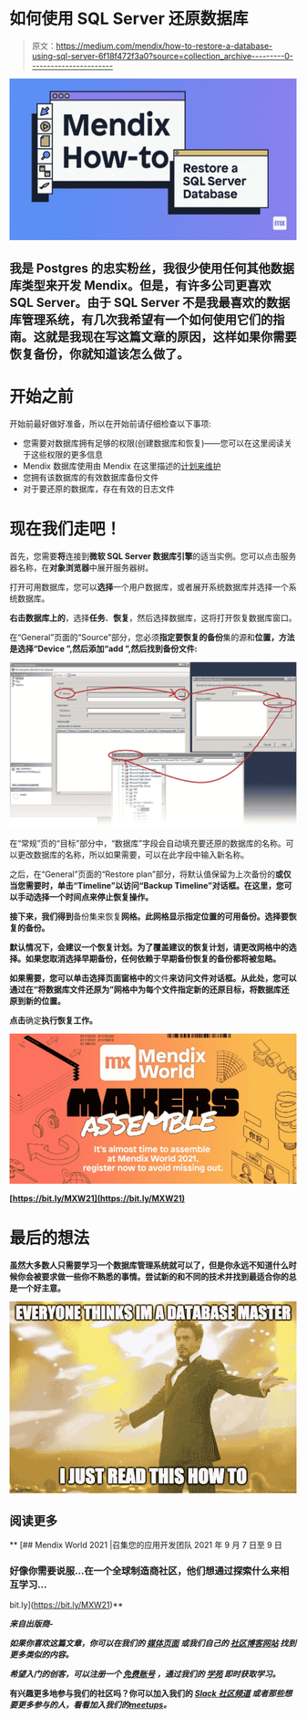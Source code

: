 # 如何使用 SQL Server 还原数据库

> 原文：<https://medium.com/mendix/how-to-restore-a-database-using-sql-server-6f18f472f3a0?source=collection_archive---------0----------------------->

![](img/13f0fb8134ee948d3c391bac263a08b3.png)

## 我是 Postgres 的忠实粉丝，我很少使用任何其他数据库类型来开发 Mendix。但是，有许多公司更喜欢 SQL Server。由于 SQL Server 不是我最喜欢的数据库管理系统，有几次我希望有一个如何使用它们的指南。这就是我现在写这篇文章的原因，这样如果你需要恢复备份，你就知道该怎么做了。

# 开始之前

开始前最好做好准备，所以在开始前请仔细检查以下事项:

*   您需要对数据库拥有足够的权限(创建数据库和恢复)——您可以在这里阅读关于这些权限的更多信息
*   Mendix 数据库使用由 Mendix 在这里描述的[计划来维护](https://docs.mendix.com/developerportal/deploy/mendix-sql-maintenance-plans)
*   您拥有该数据库的有效数据库备份文件
*   对于要还原的数据库，存在有效的日志文件

# 现在我们走吧！

首先，您需要**将**连接到**微软 SQL Server 数据库引擎**的适当实例。您可以点击服务器名称，在**对象浏览器**中展开服务器树。

打开可用数据库，您可以**选择**一个用户数据库，或者展开系统数据库并选择一个系统数据库。

**右击数据库上的**，选择**任务**、**恢复**，然后选择数据库，这将打开恢复数据库窗口。

在“General”页面的“Source”部分，您必须**指定要恢复的备份**集的源和**位置，方法是选择“Device ”,然后添加“add ”,然后找到备份文件:**

![](img/567c7f5500cbc8da15690c3293be7c5d.png)

在“常规”页的“目标”部分中，“数据库”字段会自动填充要还原的数据库的名称。可以更改数据库的名称，所以如果需要，可以在此字段中输入新名称。

之后，在“General”页面的“Restore plan”部分，将默认值保留为上次备份的**或仅当您需要时，单击“Timeline”以访问“Backup Timeline”对话框。在这里，您可以手动选择一个时间点来停止恢复操作。**

**接下来，我们得到**备份集来恢复**网格。此网格显示指定位置的可用备份。选择要恢复的备份。**

**默认情况下，会建议一个恢复计划。为了覆盖建议的恢复计划，请更改网格中的选择。如果您取消选择早期备份，任何依赖于早期备份恢复的备份都将被忽略。**

**如果需要，您可以单击选择页面窗格中的**文件**来访问文件对话框。从此处，您可以通过在“将数据库文件还原为”网格中为每个文件指定新的还原目标，将数据库还原到新的位置。**

**点击**确定**执行恢复工作。**

**![](img/6dce5a2e86ec59d3ed0aa6627062ee68.png)**

**[https://bit.ly/MXW21](https://bit.ly/MXW21)**

# **最后的想法**

**虽然大多数人只需要学习一个数据库管理系统就可以了，但是你永远不知道什么时候你会被要求做一些你不熟悉的事情。尝试新的和不同的技术并找到最适合你的总是一个好主意。**

**![](img/4b218a5cd5ec92ec242ab8d8668bc99c.png)**

## **阅读更多**

**[](https://bit.ly/MXW21) [## Mendix World 2021 |召集您的应用开发团队 2021 年 9 月 7 日至 9 日

### 好像你需要说服…在一个全球制造商社区，他们想通过探索什么来相互学习…

bit.ly](https://bit.ly/MXW21)** 

***来自出版商-***

***如果你喜欢这篇文章，你可以在我们的* [*媒体页面*](https://medium.com/mendix) *或我们自己的* [*社区博客网站*](https://developers.mendix.com/community-blog/) *找到更多类似的内容。***

***希望入门的创客，可以注册一个* [*免费账号*](https://signup.mendix.com/link/signup/?source=direct) *，通过我们的* [*学苑*](https://academy.mendix.com/link/home) *即时获取学习。***

**有兴趣更多地参与我们的社区吗？你可以加入我们的 [*Slack 社区频道*](https://join.slack.com/t/mendixcommunity/shared_invite/zt-hwhwkcxu-~59ywyjqHlUHXmrw5heqpQ) *或者那些想要更多参与的人，看看加入我们的*[*meetups*](https://developers.mendix.com/meetups/#meetupsNearYou)*。***
